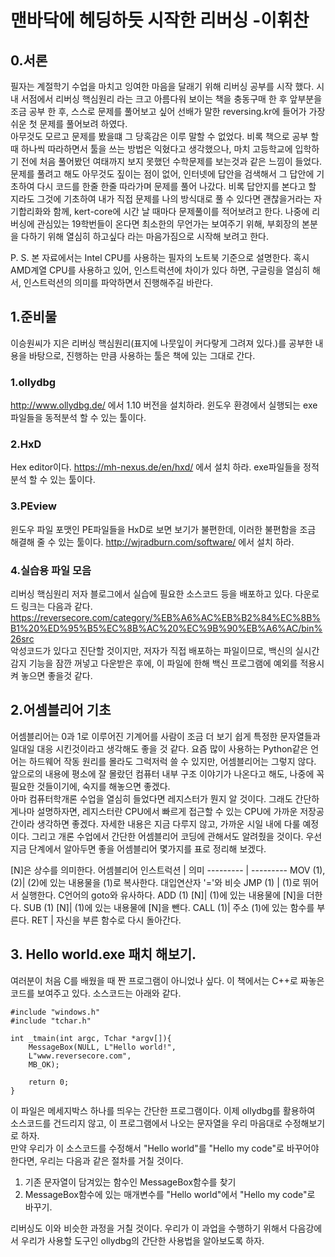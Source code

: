 # 맨바닥에 헤딩하듯 시작한 리버싱 -이휘찬

## 0.서론  
 필자는 계절학기 수업을 마치고 잉여한 마음을 달래기 위해 리버싱 공부를 시작 했다. 시내 서점에서 리버싱 핵심원리 라는 크고 아름다워 보이는 책을 충동구매 한 후 앞부분을 조금 공부 한 후, 스스로 문제를 풀어보고 싶어 선배가 말한 reversing.kr에 들어가 가장 쉬운 첫 문제를 풀어보려 하였다.  
 아무것도 모르고 문제를 봤을떄 그 당혹감은 이루 말할 수 없었다. 비록 책으로 공부 할 때 하나씩 따라하면서 툴을 쓰는 방법은 익혔다고 생각했으나, 마치 고등학교에 입학하기 전에 처음 풀어봤던 여태까지 보지 못했던 수학문제를 보는것과 같은 느낌이 들었다. 문제를 풀려고 해도 아무것도 짚이는 점이 없어, 인터넷에 답안을 검색해서 그 답안에 기초하여 다시 코드를 한줄 한줄 따라가며 문제를 풀어 나갔다. 비록 답안지를 본다고 할 지라도 그것에 기초하여 내가 직접 문제를 나의 방식대로 풀 수 있다면 괜찮을거라는 자기합리화와 함께, kert-core에 시간 날 때마다 문제풀이를 적어보려고 한다. 나중에 리버싱에 관심있는 19학번들이 온다면 최소한의 무언가는 보여주기 위해, 부회장의 본분을 다하기 위해 열심히 하고싶다 라는 마음가짐으로 시작해 보려고 한다.  

 P. S. 본 자료에서는 Intel CPU를 사용하는 필자의 노트북 기준으로 설명한다. 혹시 AMD계열 CPU를 사용하고 있어, 인스트럭션에 차이가 있다 하면, 구글링을 열심히 해서, 인스트럭션의 의미를 파악하면서 진행해주길 바란다.

## 1.준비물
이승원씨가 지은 리버싱 핵심원리(표지에 나뭇잎이 커다랗게 그려져 있다.)를 공부한 내용을 바탕으로, 진행하는 만큼 사용하는 툴은 책에 있는 그대로 간다.
### 1.ollydbg
http://www.ollydbg.de/ 에서 1.10 버전을 설치하라. 윈도우 환경에서 실행되는 exe파일들을 동적분석 할 수 있는 툴이다.
### 2.HxD
Hex editor이다. https://mh-nexus.de/en/hxd/ 에서 설치 하라. exe파일들을 정적 분석 할 수 있는 툴이다.
### 3.PEview
윈도우 파일 포맷인 PE파일들을 HxD로 보면 보기가 불편한데, 이러한 불편함을 조금 해결해 줄 수 있는 툴이다.
http://wjradburn.com/software/ 에서 설치 하라.
### 4.실습용 파일 모음
리버싱 핵심원리 저자 블로그에서 실습에 필요한 소스코드 등을 배포하고 있다. 다운로드 링크는 다음과 같다.
https://reversecore.com/category/%EB%A6%AC%EB%B2%84%EC%8B%B1%20%ED%95%B5%EC%8B%AC%20%EC%9B%90%EB%A6%AC/bin%26src  
악성코드가 있다고 진단할 것이지만, 저자가 직접 배포하는 파일이므로, 백신의 실시간 감지 기능을 잠깐 꺼넣고 다운받은 후에, 이 파일에 한해 백신 프로그램에 예외를 적용시켜 놓으면 좋을것 같다.

## 2.어셈블리어 기초
어셈블리어는 0과 1로 이루어진 기계어를 사람이 조금 더 보기 쉽게 특정한 문자열들과 일대일 대응 시킨것이라고 생각해도 좋을 것 같다. 요즘 많이 사용하는 Python같은 언어는 하드웨어 작동 원리를 몰라도 그럭저럭 쓸 수 있지만, 어셈블리어는 그렇지 않다. 앞으로의 내용에 평소에 잘 몰랐던 컴퓨터 내부 구조 이야기가 나온다고 해도, 나중에 꼭 필요한 것들이기에, 숙지를 해놓으면 좋겠다.  
 아마 컴퓨터학개론 수업을 열심히 들었다면 레지스터가 뭔지 알 것이다. 그래도 간단하게나마 설명하자면, 레지스터란 CPU에서 빠르게 접근할 수 있는 CPU에 가까운 저장공간이라 생각하면 좋겠다. 자세한 내용은 지금 다루지 않고, 가까운 시일 내에 다룰 예정이다. 그리고 개론 수업에서 간단한 어셈블리어 코딩에 관해서도 알려줬을 것이다. 우선 지금 단계에서 알아두면 좋을 어셈블리어 몇가지를 표로 정리해 보겠다.  
 
 [N]은 상수를 의미한다.
 어셈블리어 인스트럭션 | 의미
--------- | ---------
MOV (1), (2)| (2)에 있는 내용물을 (1)로 복사한다. 대입연산자 '='와 비슷
JMP (1) | (1)로 뛰어서 실행한다. C언어의 goto와 유사하다.
ADD (1) [N]| (1)에 있는 내용물에 [N]을 더한다.
SUB (1) [N]| (1)에 있는 내용물에 [N]을 뺀다.
CALL (1)| 주소 (1)에 있는 함수를 부른다.
RET | 자신을 부른 함수로 다시 돌아간다.

## 3. Hello world.exe 패치 해보기.
여러분이 처음 C를 배웠을 때 짠 프로그램이 아니었나 싶다. 이 책에서는 C++로 짜놓은 코드를 보여주고 있다. 소스코드는 아래와 같다. 
```
#include "windows.h"
#include "tchar.h"

int _tmain(int argc, Tchar *argv[]){
    MessageBox(NULL, L"Hello world!",
    L"www.reversecore.com",
    MB_OK);

    return 0;
}
```
이 파일은 메세지박스 하나를 띄우는 간단한 프로그램이다. 이제 ollydbg를 활용하여 소스코드를 건드리지 않고, 이 프로그램에서 나오는 문자열을 우리 마음대로 수정해보기로 하자.  
만약 우리가 이 소스코드를 수정해서 "Hello world"를 "Hello my code"로 바꾸어야 한다면, 우리는 다음과 같은 절차를 거칠 것이다.  
1. 기존 문자열이 담겨있는 함수인 MessageBox함수를 찾기
2. MessageBox함수에 있는 매개변수를 "Hello world"에서 "Hello my code"로 바꾸기.

리버싱도 이와 비슷한 과정을 거칠 것이다. 우리가 이 과업을 수행하기 위해서 다음강에서 우리가 사용할 도구인 ollydbg의 간단한 사용법을 알아보도록 하자.